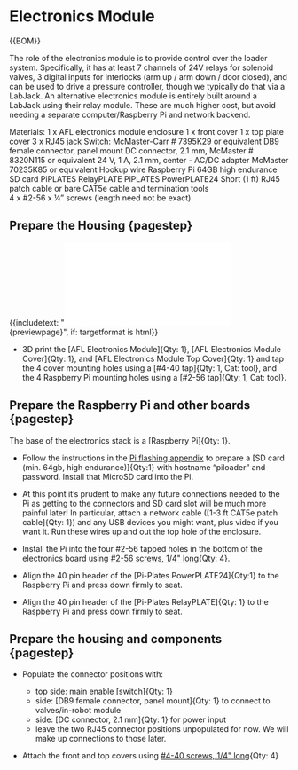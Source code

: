 [M4x10 screws]:Parts.yaml#M4x10PanSteel
[No. 2 Phillips screwdriver]:Parts.yaml#Screwdriver_Philips_No2
# Electronics Module

{{BOM}}


The role of the electronics module is to provide control over the loader system.  Specifically, it has at least 7 channels of 24V relays for solenoid valves, 3 digital inputs for interlocks (arm up / arm down / door closed), and can be used to drive a pressure controller, though we typically do that via a LabJack.
An alternative electronics module is entirely built around a LabJack using their relay module.  These are much higher cost, but avoid needing a separate computer/Raspberry Pi and network backend.

Materials:
	1 x AFL electronics module enclosure 
1 x front cover
1 x top plate cover
	3 x RJ45 jack 
		Switch: McMaster-Carr # 7395K29 or equivalent
		DB9 female connector, panel mount
		DC connector, 2.1 mm, McMaster # 8320N115 or equivalent
		24 V, 1 A, 2.1 mm, center - AC/DC adapter McMaster 70235K85 or equivalent
		Hookup wire
		Raspberry Pi
		64GB high endurance SD card
		PiPLATES RelayPLATE
		PiPLATES PowerPLATE24
		Short (1 ft) RJ45 patch cable or bare CAT5e cable and termination tools		
		4 x  #2-56 x ¼” screws (length need not be exact)
 
## Prepare the Housing {pagestep}

{{includetext: "[![](models/AFL-102-003-01-0C.stl)](models/AFL-102-003-01-0C.stl){previewpage}", if: targetformat is html}}

* 3D print the [AFL Electronics Module]{Qty: 1}, [AFL Electronics Module Cover]{Qty: 1}, and [AFL Electronics Module Top Cover]{Qty: 1} and tap the 4 cover mounting holes using a [#4-40 tap]{Qty: 1, Cat: tool}, and the 4 Raspberry Pi mounting holes using a [#2-56 tap]{Qty: 1, Cat: tool}.		
## Prepare the Raspberry Pi and other boards {pagestep}
The base of the electronics stack is a [Raspberry Pi]{Qty: 1}.  

* Follow the instructions in the [Pi flashing appendix](PrepareRaspberryPis.md) to prepare a [SD card (min. 64gb, high endurance)]{Qty:1} with hostname “piloader” and password.  Install that MicroSD card into the Pi.

* At this point it’s prudent to make any future connections needed to the Pi as getting to the connectors and SD card slot will be much more painful later!  In particular, attach a network cable ([1-3 ft CAT5e patch cable]{Qty: 1}) and any USB devices you might want, plus video if you want it.  Run these wires up and out the top hole of the enclosure.

* Install the Pi into the four #2-56 tapped holes in the bottom of the electronics board using [#2-56 screws, 1/4" long](Parts.yaml#256Screw14inSS){Qty: 4}.

* Align the 40 pin header of the [Pi-Plates PowerPLATE24]{Qty:1} to the Raspberry Pi and press down firmly to seat.

* Align the 40 pin header of the [Pi-Plates RelayPLATE]{Qty: 1} to the Raspberry Pi and press down firmly to seat.


## Prepare the housing and components {pagestep}


* Populate the connector positions with:
    * top side: main enable [switch]{Qty: 1}
    * side: [DB9 female connector, panel mount]{Qty: 1} to connect to valves/in-robot module
    * side: [DC connector, 2.1 mm]{Qty: 1} for power input
    * leave the two RJ45 connector positions unpopulated for now.  We will make up connections to those later.



* Attach the front and top covers using [#4-40 screws, 1/4" long](Parts.yaml#440Screw14inSS){Qty: 4}